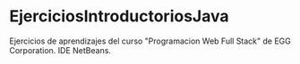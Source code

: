 # EjerciciosIntroductoriosJava
Ejercicios de aprendizajes del curso "Programacion Web Full Stack" de EGG Corporation.
IDE NetBeans.

